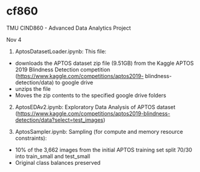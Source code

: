 # cf860
TMU CIND860  - Advanced Data Analytics Project

Nov 4

1. AptosDatasetLoader.ipynb: This file:
  * downloads the APTOS dataset zip file (9.51GB) from the Kaggle APTOS 2019 Blindness Detection competition (https://www.kaggle.com/competitions/aptos2019-  blindness-detection/data) to google drive
  * unzips the file
  * Moves the zip contents to the specified google drive folders
    

2. AptosEDAv2.ipynb: Exploratory Data Analysis of APTOS dataset (https://www.kaggle.com/competitions/aptos2019-blindness-detection/data?select=test_images)


3. AptosSampler.ipynb: Sampling (for compute and memory resource constraints):
  * 10% of the 3,662 images from the initial APTOS training set split 70/30 into train_small and test_small
  * Original class balances preserved
